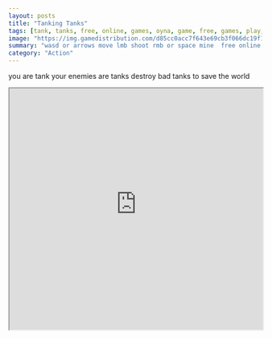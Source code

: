 ```yaml
---
layout: posts
title: "Tanking Tanks"
tags: [tank, tanks, free, online, games, oyna, game, free, games, play, play, games]
image: "https://img.gamedistribution.com/d85cc0acc7f643e69cb3f066dc19f15b-512x384.jpeg"
summary: "wasd or arrows move lmb shoot rmb or space mine  free online games oyna game free games play play games"
category: "Action"
---
```


you are tank your enemies are tanks destroy bad tanks to save the world

<iframe width="100%" height="480px;" src="https://html5.gamedistribution.com/d85cc0acc7f643e69cb3f066dc19f15b/"></iframe>